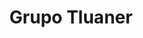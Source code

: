 ---
title: "Grupo Tluaner"
url: /ciudad-autonoma-de-buenos-aires/grupo-tluaner/
shop: reparación de automóviles
---